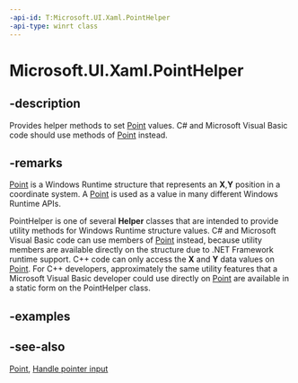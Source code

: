 ```yaml
---
-api-id: T:Microsoft.UI.Xaml.PointHelper
-api-type: winrt class
---
```


<!-- Class syntax.
public class PointHelper : Windows.UI.Xaml.IPointHelper
-->

# Microsoft.UI.Xaml.PointHelper

## -description

Provides helper methods to set [Point](/uwp/api/windows.foundation.point) values. C# and Microsoft Visual Basic code should use methods of [Point](/uwp/api/windows.foundation.point) instead.

## -remarks

 [Point](/uwp/api/windows.foundation.point) is a Windows Runtime structure that represents an **X**,**Y** position in a coordinate system. A [Point](/uwp/api/windows.foundation.point) is used as a value in many different Windows Runtime APIs.

PointHelper is one of several **Helper** classes that are intended to provide utility methods for Windows Runtime structure values. C# and Microsoft Visual Basic code can use members of [Point](/uwp/api/windows.foundation.point) instead, because utility members are available directly on the structure due to .NET Framework runtime support. C++ code can only access the **X** and **Y** data values on [Point](/uwp/api/windows.foundation.point). For C++ developers, approximately the same utility features that a Microsoft Visual Basic developer could use directly on [Point](/uwp/api/windows.foundation.point) are available in a static form on the PointHelper class.

## -examples

## -see-also

[Point](/uwp/api/windows.foundation.point), [Handle pointer input](/windows/uwp/design/input/handle-pointer-input)
